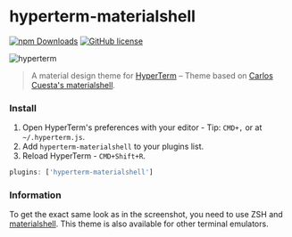 # hyperterm-materialshell

[![npm Downloads](https://img.shields.io/npm/dt/hyperterm-materialshell.svg?style=flat-square)](https://www.npmjs.com/package/hyperterm-materialshell)
[![GitHub license](https://img.shields.io/github/license/carloscuesta/hyperterm-materialshell.svg?style=flat-square)](https://github.com/carloscuesta/hyperterm-materialshell/blob/master/LICENSE)

![hyperterm](https://cloud.githubusercontent.com/assets/7629661/17600203/b890114c-6002-11e6-87ab-e07f911e4568.png)

> A material design theme for [HyperTerm](https://hyperterm.org) – Theme based on [Carlos Cuesta's materialshell](https://github.com/carloscuesta/materialshell).

### Install

1. Open HyperTerm's preferences with your editor - Tip: `CMD+,` or at `~/.hyperterm.js`.
2. Add `hyperterm-materialshell` to your plugins list.
3. Reload HyperTerm - `CMD+Shift+R`.

```js
plugins: ['hyperterm-materialshell']
```

### Information

To get the exact same look as in the screenshot, you need to use ZSH and [materialshell](https://github.com/carloscuesta/materialshell). This theme is also available for other terminal emulators.
